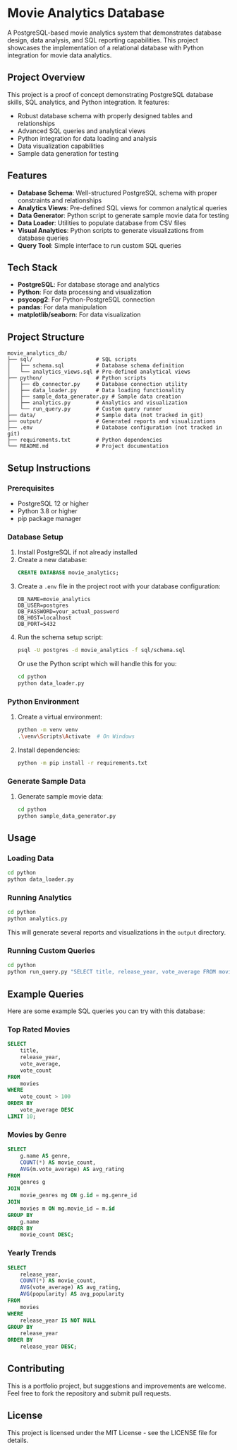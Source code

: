 # Movie Analytics Database

A PostgreSQL-based movie analytics system that demonstrates database design, data analysis, and SQL reporting capabilities. This project showcases the implementation of a relational database with Python integration for movie data analytics.

## Project Overview

This project is a proof of concept demonstrating PostgreSQL database skills, SQL analytics, and Python integration. It features:

* Robust database schema with properly designed tables and relationships
* Advanced SQL queries and analytical views
* Python integration for data loading and analysis
* Data visualization capabilities
* Sample data generation for testing

## Features

* **Database Schema**: Well-structured PostgreSQL schema with proper constraints and relationships
* **Analytics Views**: Pre-defined SQL views for common analytical queries
* **Data Generator**: Python script to generate sample movie data for testing
* **Data Loader**: Utilities to populate database from CSV files
* **Visual Analytics**: Python scripts to generate visualizations from database queries
* **Query Tool**: Simple interface to run custom SQL queries

## Tech Stack

* **PostgreSQL**: For database storage and analytics
* **Python**: For data processing and visualization
* **psycopg2**: For Python-PostgreSQL connection
* **pandas**: For data manipulation
* **matplotlib/seaborn**: For data visualization

## Project Structure

```
movie_analytics_db/
├── sql/                    # SQL scripts
│   ├── schema.sql          # Database schema definition
│   └── analytics_views.sql # Pre-defined analytical views
├── python/                 # Python scripts
│   ├── db_connector.py     # Database connection utility
│   ├── data_loader.py      # Data loading functionality
│   ├── sample_data_generator.py # Sample data creation
│   ├── analytics.py        # Analytics and visualization
│   └── run_query.py        # Custom query runner
├── data/                   # Sample data (not tracked in git)
├── output/                 # Generated reports and visualizations
├── .env                    # Database configuration (not tracked in git)
├── requirements.txt        # Python dependencies
└── README.md               # Project documentation
```

## Setup Instructions

### Prerequisites

* PostgreSQL 12 or higher
* Python 3.8 or higher
* pip package manager

### Database Setup

1. Install PostgreSQL if not already installed
2. Create a new database:
   ```sql
   CREATE DATABASE movie_analytics;
   ```
3. Create a `.env` file in the project root with your database configuration:
   ```
   DB_NAME=movie_analytics
   DB_USER=postgres
   DB_PASSWORD=your_actual_password
   DB_HOST=localhost
   DB_PORT=5432
   ```
4. Run the schema setup script:
   ```bash
   psql -U postgres -d movie_analytics -f sql/schema.sql
   ```
   Or use the Python script which will handle this for you:
   ```bash
   cd python
   python data_loader.py
   ```

### Python Environment

1. Create a virtual environment:
   ```bash
   python -m venv venv
   .\venv\Scripts\Activate  # On Windows
   ```
2. Install dependencies:
   ```bash
   python -m pip install -r requirements.txt
   ```

### Generate Sample Data

1. Generate sample movie data:
   ```bash
   cd python
   python sample_data_generator.py
   ```

## Usage

### Loading Data

```bash
cd python
python data_loader.py
```

### Running Analytics

```bash
cd python
python analytics.py
```

This will generate several reports and visualizations in the `output` directory.

### Running Custom Queries

```bash
cd python
python run_query.py "SELECT title, release_year, vote_average FROM movies ORDER BY vote_average DESC LIMIT 10;"
```

## Example Queries

Here are some example SQL queries you can try with this database:

### Top Rated Movies
```sql
SELECT 
    title, 
    release_year, 
    vote_average, 
    vote_count 
FROM 
    movies 
WHERE 
    vote_count > 100 
ORDER BY 
    vote_average DESC 
LIMIT 10;
```

### Movies by Genre
```sql
SELECT 
    g.name AS genre, 
    COUNT(*) AS movie_count,
    AVG(m.vote_average) AS avg_rating
FROM 
    genres g
JOIN 
    movie_genres mg ON g.id = mg.genre_id
JOIN 
    movies m ON mg.movie_id = m.id
GROUP BY 
    g.name
ORDER BY 
    movie_count DESC;
```

### Yearly Trends
```sql
SELECT 
    release_year,
    COUNT(*) AS movie_count,
    AVG(vote_average) AS avg_rating,
    AVG(popularity) AS avg_popularity
FROM 
    movies
WHERE 
    release_year IS NOT NULL
GROUP BY 
    release_year
ORDER BY 
    release_year DESC;
```

## Contributing

This is a portfolio project, but suggestions and improvements are welcome. Feel free to fork the repository and submit pull requests.

## License

This project is licensed under the MIT License - see the LICENSE file for details.
